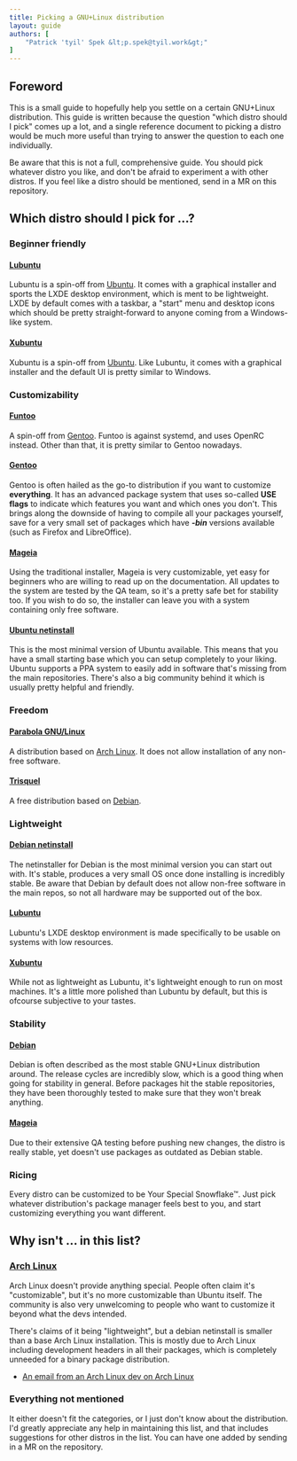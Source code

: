 ```yaml
---
title: Picking a GNU+Linux distribution
layout: guide
authors: [
	"Patrick 'tyil' Spek &lt;p.spek@tyil.work&gt;"
]
---
```


## Foreword
This is a small guide to hopefully help you settle on a certain GNU+Linux
distribution. This guide is written because the question "which distro should I
pick" comes up a lot, and a single reference document to picking a distro would
be much more useful than trying to answer the question to each one
individually.

Be aware that this is not a full, comprehensive guide. You should pick whatever
distro you like, and don't be afraid to experiment a with other distros. If you
feel like a distro should be mentioned, send in a MR on this repository.

## Which distro should I pick for …?
### Beginner friendly
#### [Lubuntu][lubuntu]
Lubuntu is a spin-off from [Ubuntu][ubuntu]. It comes with a graphical
installer and sports the LXDE desktop environment, which is ment to be
lightweight. LXDE by default comes with a taskbar, a "start" menu and desktop
icons which should be pretty straight-forward to anyone coming from a
Windows-like system.

#### [Xubuntu][xubuntu]
Xubuntu is a spin-off from [Ubuntu][ubuntu]. Like Lubuntu, it comes with
a graphical installer and the default UI is pretty similar to Windows.

### Customizability
#### [Funtoo][funtoo]
A spin-off from [Gentoo][gentoo]. Funtoo is against systemd, and uses OpenRC
instead. Other than that, it is pretty similar to Gentoo nowadays.

#### [Gentoo][gentoo]
Gentoo is often hailed as the go-to distribution if you want to customize
**everything**. It has an advanced package system that uses so-called **USE
flags** to indicate which features you want and which ones you don't. This
brings along the downside of having to compile all your packages yourself, save
for a very small set of packages which have ***-bin*** versions available (such
as Firefox and LibreOffice).

#### [Mageia][mageia]
Using the traditional installer, Mageia is very customizable, yet easy for
beginners who are willing to read up on the documentation. All updates to the
system are tested by the QA team, so it's a pretty safe bet for stability too.
If you wish to do so, the installer can leave you with a system containing only
free software.

#### [Ubuntu netinstall][ubuntu]
This is the most minimal version of Ubuntu available. This means that you have
a small starting base which you can setup completely to your liking. Ubuntu
supports a PPA system to easily add in software that's missing from the main
repositories. There's also a big community behind it which is usually pretty
helpful and friendly.

### Freedom
#### [Parabola GNU/Linux][parabola]
A distribution based on [Arch Linux][archlinux]. It does not allow installation
of any non-free software.

#### [Trisquel][trisquel]
A free distribution based on [Debian][debian].

### Lightweight
#### [Debian netinstall][debian]
The netinstaller for Debian is the most minimal version you can start out with.
It's stable, produces a very small OS once done installing is incredibly
stable. Be aware that Debian by default does not allow non-free software in the
main repos, so not all hardware may be supported out of the box.

#### [Lubuntu][lubuntu]
Lubuntu's LXDE desktop environment is made specifically to be usable on systems
with low resources.

#### [Xubuntu][xubuntu]
While not as lightweight as Lubuntu, it's lightweight enough to run on most
machines. It's a little more polished than Lubuntu by default, but this is
ofcourse subjective to your tastes.

### Stability
#### [Debian][debian]
Debian is often described as the most stable GNU+Linux distribution around.
The release cycles are incredibly slow, which is a good thing when going for
stability in general. Before packages hit the stable repositories, they have
been thoroughly tested to make sure that they won't break anything.

#### [Mageia][mageia]
Due to their extensive QA testing before pushing new changes, the distro is
really stable, yet doesn't use packages as outdated as Debian stable.

### Ricing
Every distro can be customized to be Your Special Snowflake™. Just pick
whatever distribution's package manager feels best to you, and start
customizing everything you want different.

## Why isn't … in this list?
### [Arch Linux][archlinux]
Arch Linux doesn't provide anything special. People often claim it's
"customizable", but it's no more customizable than Ubuntu itself. The community
is also very unwelcoming to people who want to customize it beyond what the
devs intended.

There's claims of it being "lightweight", but a debian netinstall is smaller
than a base Arch Linux installation. This is mostly due to Arch Linux including
development headers in all their packages, which is completely unneeded for a
binary package distribution.

- [An email from an Arch Linux dev on Arch Linux](https://lists.archlinux.org/pipermail/arch-general/2015-July/039443.html)

### Everything not mentioned
It either doesn't fit the categories, or I just don't know about the
distribution. I'd greatly appreciate any help in maintaining this list, and
that includes suggestions for other distros in the list. You can have one
added by sending in a MR on the repository.

[archlinux]: https://www.archlinux.org/
[debian]: https://www.debian.org/
[funtoo]: http://www.funtoo.org/Welcome
[gentoo]: https://www.gentoo.org/
[lubuntu]: http://lubuntu.net/
[mageia]: https://www.mageia.org/en/
[parabola]: https://www.parabola.nu/
[trisquel]: https://trisquel.info/
[ubuntu]: http://www.ubuntu.com/
[xubuntu]: http://xubuntu.org/

